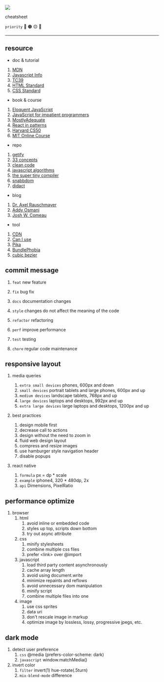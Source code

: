 ![](assets/favicon.ico)

cheatsheet

`priority` 🔴 🟠 🟡 🔵

---

## resource

- doc & tutorial

1. [MDN](https://developer.mozilla.org/en-US/)
1. [Javascript Info](https://javascript.info/)
1. [TC39](https://tc39.es/)
1. [HTML Standard](https://html.spec.whatwg.org/multipage/)
1. [CSS Standard](https://www.w3.org/TR/)

- book & course

1. [Eloquent JavaScript](https://eloquentjavascript.net/)
1. [JavaScript for impatient programmers](https://exploringjs.com/impatient-js/toc.html)
1. [MostlyAdequate](https://mostly-adequate.gitbooks.io/mostly-adequate-guide/content/)
1. [React in patterns](https://krasimir.gitbooks.io/react-in-patterns/content/)
1. [Harvard CS50](https://online-learning.harvard.edu/course/cs50s-web-programming-python-and-javascript?delta=0)
1. [MIT Online Course](https://ocw.mit.edu/courses/electrical-engineering-and-computer-science/6-006-introduction-to-algorithms-fall-2011/)

- repo

1. [getify](https://github.com/getify/You-Dont-Know-JS)
1. [33 concepts](https://github.com/leonardomso/33-js-concepts)
1. [clean code](https://github.com/ryanmcdermott/clean-code-javascript)
1. [javascript algorithms](https://github.com/trekhleb/javascript-algorithms)
1. [the super tiny compiler](https://github.com/jamiebuilds/the-super-tiny-compiler)
1. [snabbdom](https://github.com/snabbdom/snabbdom)
1. [didact](https://github.com/pomber/didact)

- blog

1. [Dr. Axel Rauschmayer](https://2ality.com/)
1. [Addy Osmani](https://addyosmani.com/blog/)
1. [Josh W. Comeau](https://www.joshwcomeau.com/)

- tool

1. [CDN](https://cdnjs.com/)
1. [Can I use](https://caniuse.com/)
1. [Pika](https://www.pika.dev/)
1. [BundlePhobia](https://bundlephobia.com/)
1. [cubic bezier](https://cubic-bezier.com/#.17,.67,.83,.67)

## commit message

1. `feat` new feature

1. `fix` bug fix

1. `docs` documentation changes

1. `style` changes do not affect the meaning of the code

1. `refactor` refactoring

1. `perf` improve performance

1. `test` testing

1. `chore` regular code maintenance

## responsive layout

1. media queries

   1. `extra small devices` phones, 600px and down
   1. `small devices` portrait tablets and large phones, 600px and up
   1. `medium devices` landscape tablets, 768px and up
   1. `large devices` laptops and desktops, 992px and up
   1. `extra large devices` large laptops and desktops, 1200px and up

1. best practices

   1. design mobile first
   1. decrease call to actions
   1. design without the need to zoom in
   1. fluid web design layout
   1. compress and resize images
   1. use hamburger style navigation header
   1. disable popups

1. react native

   1. `formula` px = dp \* scale
   1. `example` iphone4, 320 \* 480dp, 2x
   1. `api` Dimensions, PixelRatio

## performance optimize

1. browser
   1. html
      1. avoid inline or embedded code
      1. styles up top, scripts down bottom
      1. try out async attribute
   1. css
      1. minify stylesheets
      1. combine multiple css files
      1. prefer \<link> over @import
   1. javascript
      1. load third party content asynchronously
      1. cache array length
      1. avoid using document.write
      1. minimize repaints and reflows
      1. avoid unnecessary dom manipulation
      1. minify script
      1. combine multiple files into one
   1. image
      1. use css sprites
      1. data uri
      1. don't rescale image in markup
      1. optimize image by lossless, lossy, progressive jpegs, etc.

## dark mode

1. detect user preference
   1. `css` @media (prefers-color-scheme: dark)
   1. `javascript` window.matchMedia()
1. invert color
   1. `filter` invert(1) hue-rotate(.5turn)
   1. `mix-blend-mode` difference
